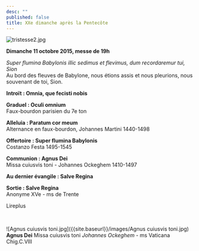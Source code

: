 ```yaml
---
desc: ""
published: false
title: XXe dimanche après la Pentecôte
---
```


![tristesse2.jpg]({{site.baseurl}}/images/tristesse2.jpg)


**Dimanche 11 octobre 2015, messe de 19h**

*Super flumina Babylonis illic sedimus et flevimus, dum recordaremur tui, Sion*  
Au bord des fleuves de Babylone, nous étions assis et nous pleurions, nous souvenant de toi, Sion.

**Introït : Omnia, que fecisti nobis**

**Graduel : Oculi omnium**  
Faux-bourdon parisien du 7e ton

**Alleluia : Paratum cor meum**  
Alternance en faux-bourdon, Johannes Martini 1440-1498

**Offertoire : Super flumina Babylonis**  
Costanzo Festa 1495-1545

**Communion : Agnus Dei**  
Missa cuiusvis toni - Johannes Ockeghem 1410-1497

**Au dernier évangile : Salve Regina**

**Sortie : Salve Regina**  
Anonyme XVe - ms de Trente

Lireplus

&nbsp;

![Agnus cuiusvis toni.jpg]({{site.baseurl}}/images/Agnus cuiusvis toni.jpg)
**Agnus Dei** Missa cuiusvis toni *Johannes Ockeghem* - ms Vaticana Chig.C.VIII
